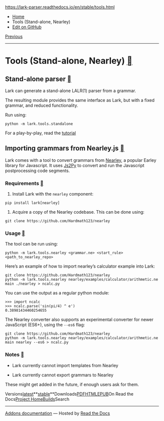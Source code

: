 https://lark-parser.readthedocs.io/en/stable/tools.html

- [Home](https://lark-parser.readthedocs.io/en/stable/index.html)
- Tools (Stand-alone, Nearley)
- [Edit on GitHub](https://github.com/lark-parser/lark/blob/acfe33d943a1310f3ca26145eb2896bc5c4955c9/docs/tools.md)

[Previous](https://lark-parser.readthedocs.io/en/stable/forest.html "Working with the SPPF")

* * *

# Tools (Stand-alone, Nearley) [](https://lark-parser.readthedocs.io/en/stable/tools.html\#tools-stand-alone-nearley "Permalink to this heading")

## Stand-alone parser [](https://lark-parser.readthedocs.io/en/stable/tools.html\#stand-alone-parser "Permalink to this heading")

Lark can generate a stand-alone LALR(1) parser from a grammar.

The resulting module provides the same interface as Lark, but with a fixed grammar, and reduced functionality.

Run using:

```
python -m lark.tools.standalone

```

For a play-by-play, read the [tutorial](http://blog.erezsh.com/create-a-stand-alone-lalr1-parser-in-python/)

## Importing grammars from Nearley.js [](https://lark-parser.readthedocs.io/en/stable/tools.html\#importing-grammars-from-nearley-js "Permalink to this heading")

Lark comes with a tool to convert grammars from [Nearley](https://github.com/Hardmath123/nearley), a popular Earley library for Javascript. It uses [Js2Py](https://github.com/PiotrDabkowski/Js2Py) to convert and run the Javascript postprocessing code segments.

### Requirements [](https://lark-parser.readthedocs.io/en/stable/tools.html\#requirements "Permalink to this heading")

1. Install Lark with the `nearley` component:


```
pip install lark[nearley]

```

1. Acquire a copy of the Nearley codebase. This can be done using:


```
git clone https://github.com/Hardmath123/nearley

```

### Usage [](https://lark-parser.readthedocs.io/en/stable/tools.html\#usage "Permalink to this heading")

The tool can be run using:

```
python -m lark.tools.nearley <grammar.ne> <start_rule> <path_to_nearley_repo>

```

Here’s an example of how to import nearley’s calculator example into Lark:

```
git clone https://github.com/Hardmath123/nearley
python -m lark.tools.nearley nearley/examples/calculator/arithmetic.ne main ./nearley > ncalc.py

```

You can use the output as a regular python module:

```
>>> import ncalc
>>> ncalc.parse('sin(pi/4) ^ e')
0.38981434460254655

```

The Nearley converter also supports an experimental converter for newer JavaScript (ES6+), using the `--es6` flag:

```
git clone https://github.com/Hardmath123/nearley
python -m lark.tools.nearley nearley/examples/calculator/arithmetic.ne main nearley --es6 > ncalc.py

```

### Notes [](https://lark-parser.readthedocs.io/en/stable/tools.html\#notes "Permalink to this heading")

- Lark currently cannot import templates from Nearley

- Lark currently cannot export grammars to Nearley


These might get added in the future, if enough users ask for them.

Versions[latest](https://lark-parser.readthedocs.io/en/latest/tools.html)**[stable](https://lark-parser.readthedocs.io/en/stable/tools.html)**Downloads[PDF](https://lark-parser.readthedocs.io/_/downloads/en/stable/pdf/)[HTML](https://lark-parser.readthedocs.io/_/downloads/en/stable/htmlzip/)[EPUB](https://lark-parser.readthedocs.io/_/downloads/en/stable/epub/)On Read the Docs[Project Home](https://app.readthedocs.org/projects/lark-parser/?utm_source=lark-parser&utm_content=flyout)[Builds](https://app.readthedocs.org/projects/lark-parser/builds/?utm_source=lark-parser&utm_content=flyout)Search

* * *

[Addons documentation](https://docs.readthedocs.io/page/addons.html?utm_source=lark-parser&utm_content=flyout) ― Hosted by
[Read the Docs](https://about.readthedocs.com/?utm_source=lark-parser&utm_content=flyout)